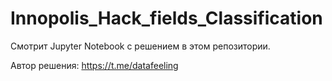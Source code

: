 # Innopolis_Hack_fields_Classification


Смотрит Jupyter Notebook с решением в этом репозитории. 

Автор решения: https://t.me/datafeeling



